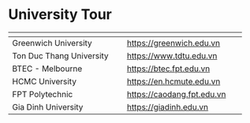 # University Tour

<table><thead><tr><th width="216.6796875"></th><th width="224.90625"></th></tr></thead><tbody><tr><td>Greenwich University</td><td><a href="https://greenwich.edu.vn/">https://greenwich.edu.vn</a></td></tr><tr><td>Ton Duc Thang University</td><td><a href="https://www.tdtu.edu.vn/">https://www.tdtu.edu.vn</a></td></tr><tr><td>BTEC - Melbourne</td><td><a href="https://btec.fpt.edu.vn/">https://btec.fpt.edu.vn</a></td></tr><tr><td>HCMC University</td><td><a href="https://en.hcmute.edu.vn/">https://en.hcmute.edu.vn</a></td></tr><tr><td>FPT Polytechnic</td><td><a href="https://caodang.fpt.edu.vn/">https://caodang.fpt.edu.vn</a></td></tr><tr><td>Gia Dinh University</td><td><a href="https://giadinh.edu.vn/">https://giadinh.edu.vn</a></td></tr></tbody></table>
